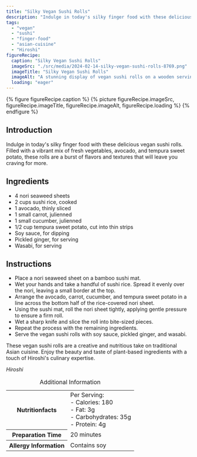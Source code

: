```yaml
---
title: "Silky Vegan Sushi Rolls"
description: "Indulge in today's silky finger food with these delicious vegan sushi rolls. Filled with a vibrant mix of fresh vegetables, avocado, and tempura sweet potato, these rolls are a burst of flavors and textures that will leave you craving for more."
tags:
  - "vegan"
  - "sushi"
  - "finger-food"
  - "asian-cuisine"
  - "Hiroshi"
figureRecipe: 
  caption: "Silky Vegan Sushi Rolls"
  imageSrc: "./src/media/2024-02-14-silky-vegan-sushi-rolls-8769.png"
  imageTitle: "Silky Vegan Sushi Rolls"
  imageAlt: "A stunning display of vegan sushi rolls on a wooden serving board - a vibrant mix of avocado, carrots, cucumber, and tempura sweet potato."
  loading: "eager"
---
```


{% figure figureRecipe.caption %}
{% picture figureRecipe.imageSrc, figureRecipe.imageTitle, figureRecipe.imageAlt, figureRecipe.loading %}
{% endfigure %}

## Introduction

Indulge in today's silky finger food with these delicious vegan sushi rolls. Filled with a vibrant mix of fresh vegetables, avocado, and tempura sweet potato, these rolls are a burst of flavors and textures that will leave you craving for more.

## Ingredients

- 4 nori seaweed sheets
- 2 cups sushi rice, cooked
- 1 avocado, thinly sliced
- 1 small carrot, julienned
- 1 small cucumber, julienned
- 1/2 cup tempura sweet potato, cut into thin strips
- Soy sauce, for dipping
- Pickled ginger, for serving
- Wasabi, for serving

## Instructions

- Place a nori seaweed sheet on a bamboo sushi mat.
- Wet your hands and take a handful of sushi rice. Spread it evenly over the nori, leaving a small border at the top.
- Arrange the avocado, carrot, cucumber, and tempura sweet potato in a line across the bottom half of the rice-covered nori sheet.
- Using the sushi mat, roll the nori sheet tightly, applying gentle pressure to ensure a firm roll.
- Wet a sharp knife and slice the roll into bite-sized pieces.
- Repeat the process with the remaining ingredients.
- Serve the vegan sushi rolls with soy sauce, pickled ginger, and wasabi.

These vegan sushi rolls are a creative and nutritious take on traditional Asian cuisine. Enjoy the beauty and taste of plant-based ingredients with a touch of Hiroshi's culinary expertise.

*Hiroshi*

<table><caption class='sr-only'>Additional Information</caption><tr><th>Nutritionfacts</th><td>Per Serving:<br />
- Calories: 180<br />
- Fat: 3g<br />
- Carbohydrates: 35g<br />
- Protein: 4g&nbsp;</td></tr><tr><th>Preparation Time</th><td>20 minutes&nbsp;</td></tr><tr><th>Allergy Information</th><td>Contains soy&nbsp;</td></tr></table>

